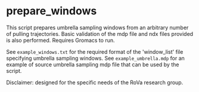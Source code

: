 # prepare_windows

This script prepares umbrella sampling windows from an arbitrary number of pulling trajectories. Basic validation of the mdp file and ndx files provided is also performed. Requires Gromacs to run.

See `example_windows.txt` for the required format of the 'window_list' file specifying umbrella sampling windows.
See `example_umbrella.mdp` for an example of source umbrella sampling mdp file that can be used by the script.

Disclaimer: designed for the specific needs of the RoVa research group.